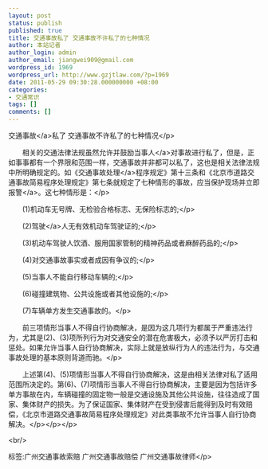 ```yaml
---
layout: post
status: publish
published: true
title: 交通事故私了 交通事故不许私了的七种情况
author: 本站记者
author_login: admin
author_email: jiangwei909@gmail.com
wordpress_id: 1969
wordpress_url: http://www.gzjtlaw.com/?p=1969
date: 2011-05-29 09:30:28.000000000 +08:00
categories:
- 交通常识
tags: []
comments: []
---
```

<p><p><a>交通事故<&#47;a>私了 交通事故不许私了的七种情况<&#47;p><p><p>　　相关的交通法律法规虽然允许并鼓励<a>当事人<&#47;a>对事故进行私了，但是，正如事事都有一个界限和范围一样，交通事故并非都可以私了，这也是相关法律法规中所明确规定的。如《<a>交通事故处理<&#47;a>程序规定》第十三条和《北京市道路交通事故简易程序处理规定》第七条就规定了七种情形的事故，应当保护现场并立即<a>报警<&#47;a>。这七种情形是：<&#47;p><p>　　(1)机动车无号牌、无检验合格标志、无保险标志的;<&#47;p><p>　　(2)<a>驾驶<&#47;a>人无有效机动车驾驶证的;<&#47;p><p>　　(3)机动车驾驶人饮酒、服用国家管制的精神药品或者麻醉药品的;<&#47;p><p>　　(4)对交通事故事实或者成因有争议的;<&#47;p><p>　　(5)当事人不能自行移动车辆的;<&#47;p><p>　　(6)碰撞建筑物、公共设施或者其他设施的;<&#47;p><p>　　(7)车辆单方发生交通事故的。<&#47;p><p>　　前三项情形当事人不得自行协商解决，是因为这几项行为都属于严重违法行为，尤其是(2)、(3)项所列行为对交通安全的潜在危害极大，必须予以严厉打击和惩处。如果允许当事人自行协商解决，实际上就是放纵行为人的违法行为，与交通事故处理的基本原则背道而驰。<&#47;p><p>　　上述第(4)、(5)项情形当事人不得自行协商解决，这是由相关法律对私了适用范围所决定的。第(6)、(7)项情形当事人不得自行协商解决，主要是因为包括许多单方事故在内，车辆碰撞的固定物一般是交通设施及其他公共设施，往往造成了国家、集体财产的损失。为了保证国家、集体财产在受到侵害后能得到及时有效赔偿，《北京市道路交通事故简易程序处理规定》对此类事故不允许当事人自行协商解决。<&#47;p><&#47;p><&#47;p><br&#47;><p>标签:广州交通事故索赔 广州交通事故赔偿 广州交通事故律师<&#47;p>
